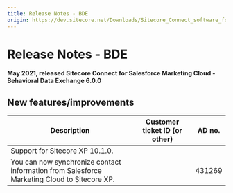 ```yaml
---
title: Release Notes - BDE
origin: https://dev.sitecore.net/Downloads/Sitecore_Connect_software_for_Salesforce_Marketing_Cloud/1x/Sitecore_Connect_software_for_Salesforce_Marketing_Cloud_60/Release_Notes__BDE
---
```


# Release Notes - BDE

**May 2021, released Sitecore Connect for Salesforce Marketing Cloud - Behavioral Data Exchange 6.0.0**

## New features/improvements

 | Description | Customer ticket ID (or other) | AD no. |
 | --- | --- | --- |
 | Support for Sitecore XP 10.1.0. |  |  |
 | You can now synchronize contact information from Salesforce Marketing Cloud to Sitecore XP. |  | 431269 |